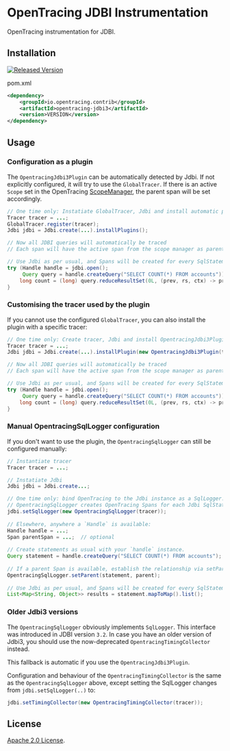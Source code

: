 # OpenTracing JDBI Instrumentation
OpenTracing instrumentation for JDBI.

## Installation

[![Released Version][maven-img]][maven]

pom.xml
```xml
<dependency>
    <groupId>io.opentracing.contrib</groupId>
    <artifactId>opentracing-jdbi3</artifactId>
    <version>VERSION</version>
</dependency>
```

## Usage

### Configuration as a plugin

The `OpentracingJdbi3Plugin` can be automatically detected by Jdbi. 
If not explicitly configured, it will try to use the `GlobalTracer`.
If there is an active `Scope` set in the OpenTracing [ScopeManager], 
the parent span will be set accordingly.

```java
// One time only: Instatiate GlobalTracer, Jdbi and install automatic plugins
Tracer tracer = ...;
GlobalTracer.register(tracer);
Jdbi jdbi = Jdbi.create(...).installPlugins();

// Now all JDBI queries will automatically be traced
// Each span will have the active span from the scope manager as parent span (if present)

// Use Jdbi as per usual, and Spans will be created for every SqlStatement automatically.
try (Handle handle = jdbi.open(); 
     Query query = handle.createQuery("SELECT COUNT(*) FROM accounts")) {
    long count = (long) query.reduceResultSet(0L, (prev, rs, ctx) -> prev + rs.getLong(1)));
}
``` 

### Customising the tracer used by the plugin

If you cannot use the configured `GlobalTracer`,
you can also install the plugin with a specific tracer:
```java
// One time only: Create tracer, Jdbi and install OpentracingJdbi3Plugin
Tracer tracer = ...;
Jdbi jdbi = Jdbi.create(...).installPlugin(new OpentracingJdbi3Plugin(tracer));

// Now all JDBI queries will automatically be traced
// Each span will have the active span from the scope manager as parent span (if present)

// Use Jdbi as per usual, and Spans will be created for every SqlStatement automatically.
try (Handle handle = jdbi.open(); 
     Query query = handle.createQuery("SELECT COUNT(*) FROM accounts")) {
    long count = (long) query.reduceResultSet(0L, (prev, rs, ctx) -> prev + rs.getLong(1)));
}
```

### Manual OpentracingSqlLogger configuration

If you don't want to use the plugin, the `OpentracingSqlLogger` can still be configured
manually:

```java
// Instantiate tracer
Tracer tracer = ...;

// Instatiate Jdbi
Jdbi jdbi = Jdbi.create...;

// One time only: bind OpenTracing to the Jdbi instance as a SqlLogger.  
// OpentracingSqlLogger creates OpenTracing Spans for each Jdbi SqlStatement.
jdbi.setSqlLogger(new OpentracingSqlLogger(tracer));
 
// Elsewhere, anywhere a `Handle` is available:
Handle handle = ...;
Span parentSpan = ...;  // optional
 
// Create statements as usual with your `handle` instance.
Query statement = handle.createQuery("SELECT COUNT(*) FROM accounts");
 
// If a parent Span is available, establish the relationship via setParent.
OpentracingSqlLogger.setParent(statement, parent);
 
// Use Jdbi as per usual, and Spans will be created for every SqlStatement automatically.
List<Map<String, Object>> results = statement.mapToMap().list();
```

### Older Jdbi3 versions

The `OpentracingSqlLogger` obviously implements `SqlLogger`.
This interface was introduced in JDBI version `3.2`.
In case you have an older version of Jdbi3, you should use the now-deprecated
`OpentracingTimingCollector` instead.

This fallback is automatic if you use the `OpentracingJdbi3Plugin`.

Configuration and behaviour of the `OpentracingTimingCollector` is the same
as the `OpentracingSqlLogger` above, except setting the SqlLogger changes from `jdbi.setSqlLogger(..)` to:
```java
jdbi.setTimingCollector(new OpentracingTimingCollector(tracer));
``` 

## License

[Apache 2.0 License](./LICENSE).

  [ci-img]: https://travis-ci.org/opentracing-contrib/java-jdbi.svg?branch=master
  [ci]: https://travis-ci.org/opentracing-contrib/java-jdbi
  [cov-img]: https://coveralls.io/repos/github/opentracing-contrib/java-jdbi/badge.svg?branch=master
  [cov]: https://coveralls.io/github/opentracing-contrib/java-jdbi?branch=master
  [maven-img]: https://img.shields.io/maven-central/v/io.opentracing.contrib/jdbi-opentracing.svg
  [maven]: http://search.maven.org/#search%7Cga%7C1%7Cjdbi-opentracing

  [ScopeManager]: https://github.com/opentracing/opentracing-java/blob/master/opentracing-api/src/main/java/io/opentracing/ScopeManager.java